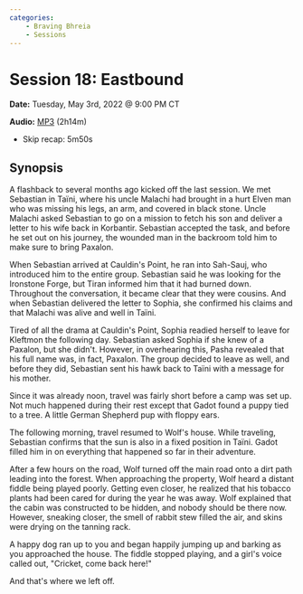 ```yaml
---
categories:
    - Braving Bhreia
    - Sessions
---
```

# Session 18: Eastbound

**Date:** Tuesday, May 3rd, 2022 @ 9:00 PM CT

**Audio:** [MP3](https://drive.google.com/file/d/1kZfwX4mo1T3OOASJ5IEtcC9wNBH6oJFu/view?usp=drivesdk) (2h14m)

- Skip recap: 5m50s

## Synopsis

A flashback to several months ago kicked off the last session. We met Sebastian in Taïni, where his uncle Malachi had brought in a hurt Elven man who was missing his legs, an arm, and covered in black stone. Uncle Malachi asked Sebastian to go on a mission to fetch his son and deliver a letter to his wife back in Korbantir. Sebastian accepted the task, and before he set out on his journey, the wounded man in the backroom told him to make sure to bring Paxalon.

When Sebastian arrived at Cauldin's Point, he ran into Sah-Sauj, who introduced him to the entire group. Sebastian said he was looking for the Ironstone Forge, but Tiran informed him that it had burned down. Throughout the conversation, it became clear that they were cousins. And when Sebastian delivered the letter to Sophia, she confirmed his claims and that Malachi was alive and well in Taïni.

Tired of all the drama at Cauldin's Point, Sophia readied herself to leave for Kleftmon the following day. Sebastian asked Sophia if she knew of a Paxalon, but she didn't. However, in overhearing this, Pasha revealed that his full name was, in fact, Paxalon. The group decided to leave as well, and before they did, Sebastian sent his hawk back to Taïni with a message for his mother.

Since it was already noon, travel was fairly short before a camp was set up. Not much happened during their rest except that Gadot found a puppy tied to a tree. A little German Shepherd pup with floppy ears.

The following morning, travel resumed to Wolf's house. While traveling, Sebastian confirms that the sun is also in a fixed position in Taïni. Gadot filled him in on everything that happened so far in their adventure.

After a few hours on the road, Wolf turned off the main road onto a dirt path leading into the forest. When approaching the property, Wolf heard a distant fiddle being played poorly. Getting even closer, he realized that his tobacco plants had been cared for during the year he was away. Wolf explained that the cabin was constructed to be hidden, and nobody should be there now. However, sneaking closer, the smell of rabbit stew filled the air, and skins were drying on the tanning rack.

A happy dog ran up to you and began happily jumping up and barking as you approached the house. The fiddle stopped playing, and a girl's voice called out, "Cricket, come back here!"

And that's where we left off.
